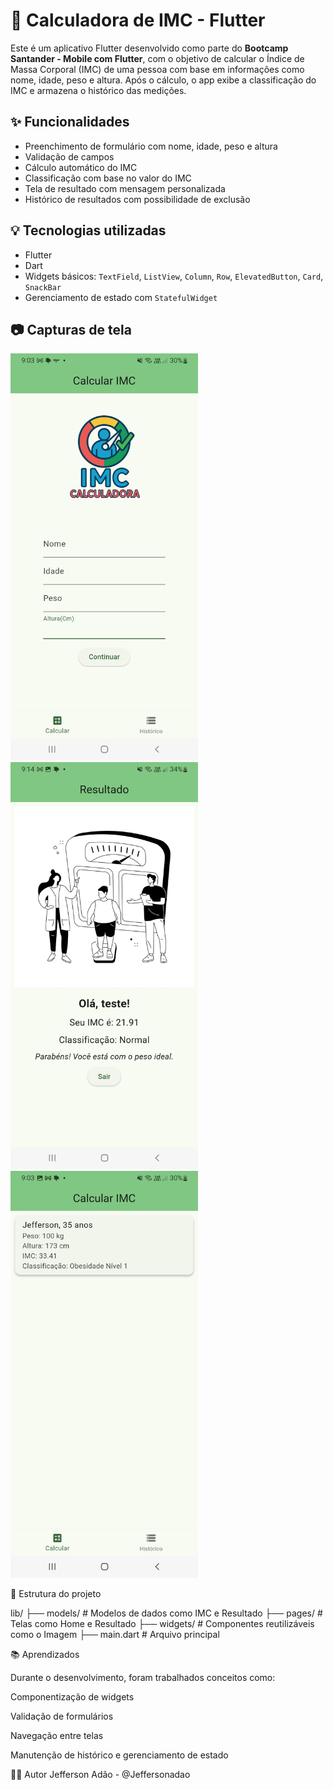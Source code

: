 # 📱 Calculadora de IMC - Flutter

Este é um aplicativo Flutter desenvolvido como parte do **Bootcamp Santander - Mobile com Flutter**, com o objetivo de calcular o Índice de Massa Corporal (IMC) de uma pessoa com base em informações como nome, idade, peso e altura. Após o cálculo, o app exibe a classificação do IMC e armazena o histórico das medições.

## ✨ Funcionalidades

- Preenchimento de formulário com nome, idade, peso e altura
- Validação de campos
- Cálculo automático do IMC
- Classificação com base no valor do IMC
- Tela de resultado com mensagem personalizada
- Histórico de resultados com possibilidade de exclusão

## 💡 Tecnologias utilizadas

- Flutter
- Dart
- Widgets básicos: `TextField`, `ListView`, `Column`, `Row`, `ElevatedButton`, `Card`, `SnackBar`
- Gerenciamento de estado com `StatefulWidget`

## 📷 Capturas de tela

<p float="left">
  <img src="assets/images/home_formulario.jpg" width="300" />
  <img src="assets/images/Resultado_page.jpg" width="300" />
  <img src="assets/images/Historico.jpg" width="300" />
</p>


🧪 Estrutura do projeto


lib/
├── models/           # Modelos de dados como IMC e Resultado
├── pages/            # Telas como Home e Resultado
├── widgets/          # Componentes reutilizáveis como o Imagem
├── main.dart         # Arquivo principal

📚 Aprendizados

Durante o desenvolvimento, foram trabalhados conceitos como:

Componentização de widgets

Validação de formulários

Navegação entre telas

Manutenção de histórico e gerenciamento de estado

👨‍💻 Autor
Jefferson Adão - @Jeffersonadao
